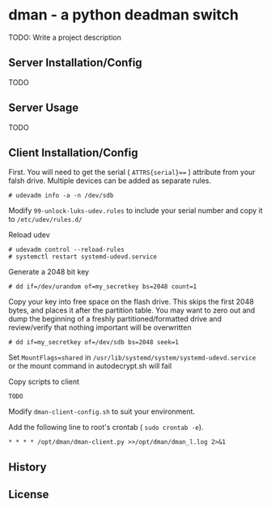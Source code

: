 # dman - a python deadman switch
TODO: Write a project description


## Server Installation/Config
TODO

## Server Usage
TODO

## Client Installation/Config

First. You will need to get the serial ( `ATTRS{serial}==` ) attribute from your falsh drive. Multiple devices can be added as separate rules.
```
# udevadm info -a -n /dev/sdb
```

Modify `99-unlock-luks-udev.rules` to include your serial number and copy it to `/etc/udev/rules.d/`

Reload udev
```
# udevadm control --reload-rules
# systemctl restart systemd-udevd.service
```

Generate a 2048 bit key
```
# dd if=/dev/urandom of=my_secretkey bs=2048 count=1
```

Copy your key into free space on the flash drive. This skips the first 2048 bytes, and places it after the partition table. You may want to zero out and dump the beginning of a freshly partitioned/formatted drive and review/verify that nothing important will be overwritten
```
# dd if=my_secretkey of=/dev/sdb bs=2048 seek=1
```

Set `MountFlags=shared` in `/usr/lib/systemd/system/systemd-udevd.service` or the mount command in autodecrypt.sh will fail

Copy scripts to client
```
TODO
```

Modify `dman-client-config.sh` to suit your environment.

Add the following line to root's crontab ( `sudo crontab -e`).
```
* * * * /opt/dman/dman-client.py >>/opt/dman/dman_l.log 2>&1
```

## History
## License


